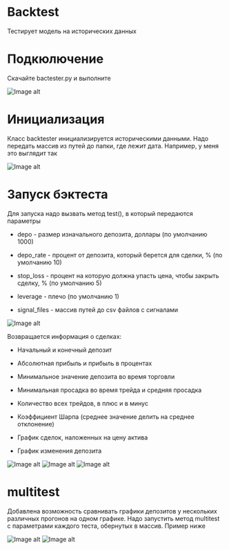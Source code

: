 # Backtest
Тестирует модель на исторических данных


# Подкюлючение
Скачайте bactester.py и выполните

![Image alt](https://github.com/danilalapokin/backtest/tree/main/screen/photo1.png)


# Инициализация
Класс backtester инициализируется историческими данными. Надо передать массив из путей до папки, где лежит дата. Например, у меня это выглядит так


![Image alt](https://github.com/danilalapokin/backtest/tree/main/screen/photo2.png)

# Запуск бэктеста
Для запуска надо вызвать метод test(), в который передаются параметры

* depo - размер изначального депозита, доллары (по умолчанию 1000)

* depo_rate - процент от депозита, который берется для сделки, % (по умолчанию 10)

* stop_loss - процент на которую должна упасть цена, чтобы закрыть сделку, % (по умолчанию 5)

* leverage - плечо (по умолчанию 1)

* signal_files - массив путей до csv файлов с сигналами

![Image alt](https://github.com/danilalapokin/backtest/tree/main/screen/photo3.png)

Возвращается информация о сделках:

* Начальный и конечный депозит

* Абсолютная прибыль и прибыль в процентах

* Минимальное значение депозита во время торговли

* Минимальная просадка во время трейда и средняя просадка

* Количество всех трейдов, в плюс и в минус

* Коэффициент Шарпа (среднее значение делить на среднее отклонение)

* График сделок, наложенных на цену актива

* График изменения депозита

![Image alt](https://github.com/danilalapokin/backtest/tree/main/screen/photo4.png)
![Image alt](https://github.com/danilalapokin/backtest/tree/main/screen/photo5.png)
![Image alt](https://github.com/danilalapokin/backtest/tree/main/screen/photo6.png)

# multitest

Добавлена возможность сравнивать графики депозитов у нескольких различных прогонов на одном графике.
Надо запустить метод multitest с параметрами каждого теста, обернутых в массив. Пример ниже

![Image alt](https://github.com/danilalapokin/backtest/tree/main/screen/photo7.png)
![Image alt](https://github.com/danilalapokin/backtest/tree/main/screen/photo8.png)
